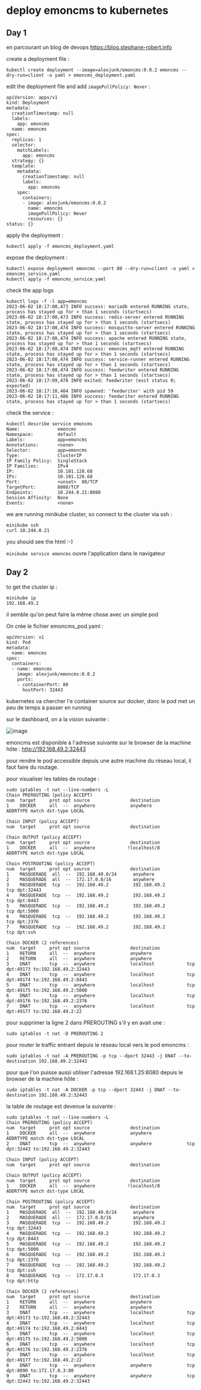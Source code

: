 # deploy emoncms to kubernetes 

## Day 1

en parcourant un blog de devops https://blog.stephane-robert.info

create a deployment file :
```
kubectl create deployment --image=alexjunk/emoncms:0.0.2 emoncms --dry-run=client -o yaml > emoncms_deployment.yaml
```
edit the deployment file and add `imagePullPolicy: Never` :
```
apiVersion: apps/v1
kind: Deployment
metadata:
  creationTimestamp: null
  labels:
    app: emoncms
  name: emoncms
spec:
  replicas: 1
  selector:
    matchLabels:
      app: emoncms
  strategy: {}
  template:
    metadata:
      creationTimestamp: null
      labels:
        app: emoncms
    spec:
      containers:
      - image: alexjunk/emoncms:0.0.2
        name: emoncms
        imagePullPolicy: Never
        resources: {}
status: {}
```
apply the deployment :
```
kubectl apply -f emoncms_deployment.yaml
```
expose the deployment :
```
kubectl expose deployment emoncms --port 80 --dry-run=client -o yaml > emoncms_service.yaml
kubectl apply -f emoncms_service.yaml
```
check the app logs
```
kubectl logs -f -l app=emoncms
2023-06-02 18:17:08,473 INFO success: mariadb entered RUNNING state, process has stayed up for > than 1 seconds (startsecs)
2023-06-02 18:17:08,473 INFO success: redis-server entered RUNNING state, process has stayed up for > than 1 seconds (startsecs)
2023-06-02 18:17:08,474 INFO success: mosquitto-server entered RUNNING state, process has stayed up for > than 1 seconds (startsecs)
2023-06-02 18:17:08,474 INFO success: apache entered RUNNING state, process has stayed up for > than 1 seconds (startsecs)
2023-06-02 18:17:08,474 INFO success: emoncms_mqtt entered RUNNING state, process has stayed up for > than 1 seconds (startsecs)
2023-06-02 18:17:08,474 INFO success: service-runner entered RUNNING state, process has stayed up for > than 1 seconds (startsecs)
2023-06-02 18:17:08,474 INFO success: feedwriter entered RUNNING state, process has stayed up for > than 1 seconds (startsecs)
2023-06-02 18:17:09,478 INFO exited: feedwriter (exit status 0; expected)
2023-06-02 18:17:10,484 INFO spawned: 'feedwriter' with pid 59
2023-06-02 18:17:11,486 INFO success: feedwriter entered RUNNING state, process has stayed up for > than 1 seconds (startsecs)
```
check the service :
```
kubectl describe service emoncms
Name:              emoncms
Namespace:         default
Labels:            app=emoncms
Annotations:       <none>
Selector:          app=emoncms
Type:              ClusterIP
IP Family Policy:  SingleStack
IP Families:       IPv4
IP:                10.101.128.68
IPs:               10.101.128.68
Port:              <unset>  80/TCP
TargetPort:        8080/TCP
Endpoints:         10.244.0.21:8080
Session Affinity:  None
Events:            <none>
```
we are running minikube cluster, so connect to the cluster via ssh :
```
minikube ssh
curl 10.244.0.21
```
you should see the html :-)

`minikube service emoncms` ouvre l'application dans le navigateur

## Day 2

to get the cluster ip : 
```
minikube ip
192.168.49.2
```
il semble qu'on peut faire la même chose avec un simple pod

On crée le fichier emoncms_pod.yaml :
```
apiVersion: v1
kind: Pod
metadata:
  name: emoncms
spec:
  containers:
  - name: emoncms
    image: alexjunk/emoncms:0.0.2
    ports:
    - containerPort: 80
      hostPort: 32443
```
kubernetes va chercher l'e container source sur docker, donc le pod met un peu de temps à passer en running

sur le dashboard, on a la vision suivante :

![image](https://github.com/dromotherm/sandbox/assets/24553739/a479119d-19a9-41f7-ab3b-aa9ab5a3d59d)

emoncms est disponible à l'adresse suivante sur le browser de la machine hôte : http://192.168.49.2:32443

pour rendre le pod accessible depuis une autre machine du réseau local, il faut faire du routage.

pour visualiser les tables de routage :
```
sudo iptables -t nat --line-numbers -L
Chain PREROUTING (policy ACCEPT)
num  target     prot opt source               destination         
1    DOCKER     all  --  anywhere             anywhere             ADDRTYPE match dst-type LOCAL

Chain INPUT (policy ACCEPT)
num  target     prot opt source               destination         

Chain OUTPUT (policy ACCEPT)
num  target     prot opt source               destination         
1    DOCKER     all  --  anywhere            !localhost/8          ADDRTYPE match dst-type LOCAL

Chain POSTROUTING (policy ACCEPT)
num  target     prot opt source               destination         
1    MASQUERADE  all  --  192.168.49.0/24      anywhere            
2    MASQUERADE  all  --  172.17.0.0/16        anywhere            
3    MASQUERADE  tcp  --  192.168.49.2         192.168.49.2         tcp dpt:32443
4    MASQUERADE  tcp  --  192.168.49.2         192.168.49.2         tcp dpt:8443
5    MASQUERADE  tcp  --  192.168.49.2         192.168.49.2         tcp dpt:5000
6    MASQUERADE  tcp  --  192.168.49.2         192.168.49.2         tcp dpt:2376
7    MASQUERADE  tcp  --  192.168.49.2         192.168.49.2         tcp dpt:ssh

Chain DOCKER (2 references)
num  target     prot opt source               destination         
1    RETURN     all  --  anywhere             anywhere            
2    RETURN     all  --  anywhere             anywhere            
3    DNAT       tcp  --  anywhere             localhost            tcp dpt:49173 to:192.168.49.2:32443
4    DNAT       tcp  --  anywhere             localhost            tcp dpt:49174 to:192.168.49.2:8443
5    DNAT       tcp  --  anywhere             localhost            tcp dpt:49175 to:192.168.49.2:5000
6    DNAT       tcp  --  anywhere             localhost            tcp dpt:49176 to:192.168.49.2:2376
7    DNAT       tcp  --  anywhere             localhost            tcp dpt:49177 to:192.168.49.2:22
```
pour supprimer la ligne 2 dans PREROUTING s'il y en avait une :
```
sudo iptables -t nat -D PREROUTING 2
```
pour router le traffic entrant depuis le réseau local vers le pod emoncms :
```
sudo iptables -t nat -A PREROUTING -p tcp --dport 32443 -j DNAT --to-destination 192.168.49.2:32443
```
pour que l'on puisse aussi utiliser l'adresse 192.168.1.25:8080 depuis le browser de la machine hôte :
```
sudo iptables -t nat -A DOCKER -p tcp --dport 32443 -j DNAT --to-destination 192.168.49.2:32443
```
la table de routage est devenue la suivante :

```
sudo iptables -t nat --line-numbers -L
Chain PREROUTING (policy ACCEPT)
num  target     prot opt source               destination         
1    DOCKER     all  --  anywhere             anywhere             ADDRTYPE match dst-type LOCAL
2    DNAT       tcp  --  anywhere             anywhere             tcp dpt:32443 to:192.168.49.2:32443

Chain INPUT (policy ACCEPT)
num  target     prot opt source               destination         

Chain OUTPUT (policy ACCEPT)
num  target     prot opt source               destination         
1    DOCKER     all  --  anywhere            !localhost/8          ADDRTYPE match dst-type LOCAL

Chain POSTROUTING (policy ACCEPT)
num  target     prot opt source               destination         
1    MASQUERADE  all  --  192.168.49.0/24      anywhere            
2    MASQUERADE  all  --  172.17.0.0/16        anywhere            
3    MASQUERADE  tcp  --  192.168.49.2         192.168.49.2         tcp dpt:32443
4    MASQUERADE  tcp  --  192.168.49.2         192.168.49.2         tcp dpt:8443
5    MASQUERADE  tcp  --  192.168.49.2         192.168.49.2         tcp dpt:5000
6    MASQUERADE  tcp  --  192.168.49.2         192.168.49.2         tcp dpt:2376
7    MASQUERADE  tcp  --  192.168.49.2         192.168.49.2         tcp dpt:ssh
8    MASQUERADE  tcp  --  172.17.0.3           172.17.0.3           tcp dpt:http

Chain DOCKER (2 references)
num  target     prot opt source               destination         
1    RETURN     all  --  anywhere             anywhere            
2    RETURN     all  --  anywhere             anywhere            
3    DNAT       tcp  --  anywhere             localhost            tcp dpt:49173 to:192.168.49.2:32443
4    DNAT       tcp  --  anywhere             localhost            tcp dpt:49174 to:192.168.49.2:8443
5    DNAT       tcp  --  anywhere             localhost            tcp dpt:49175 to:192.168.49.2:5000
6    DNAT       tcp  --  anywhere             localhost            tcp dpt:49176 to:192.168.49.2:2376
7    DNAT       tcp  --  anywhere             localhost            tcp dpt:49177 to:192.168.49.2:22
8    DNAT       tcp  --  anywhere             anywhere             tcp dpt:8090 to:172.17.0.3:80
9    DNAT       tcp  --  anywhere             anywhere             tcp dpt:32443 to:192.168.49.2:32443

```

